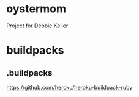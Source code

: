 # oystermom
Project for Debbie Keller

# buildpacks
## .buildpacks
https://github.com/heroku/heroku-buildpack-ruby
